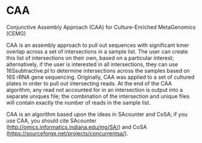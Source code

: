 # CAA

Conjunctive Assembly Approach (CAA) for Culture-Enriched MetaGenomics (CEMG)  

CAA is an assembly approach to pull out sequences with significant kmer overlap across a set of intersections in a sample list. The user can create this list of intersections on their own, based on a particular interest; alternatively, if the user is interested in all intersections, they can use 16Ssubtractive.pl to determine intersections across the samples based on 16S rRNA gene sequencing. Originally, CAA was applied to a set of cultured plates in order to pull out intersecting reads. At the end of the CAA algorithm, any read not accounted for in an intersection is output into a separate uniques file; the combination of the intersection and unique files will contain exactly the number of reads in the sample list.  

CAA is an algorithm based upon the ideas in SAcounter and CoSA; if you use CAA, you should cite SAcounter (http://omics.informatics.indiana.edu/mg/SA/) and CoSA (https://sourceforge.net/projects/concurrentsa/).
